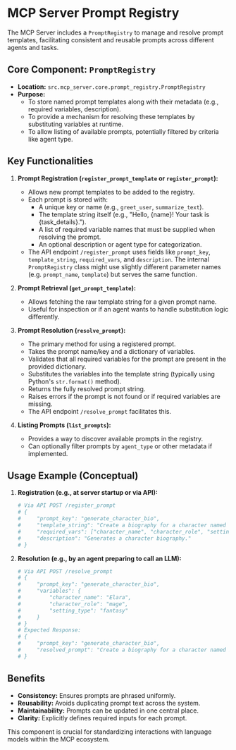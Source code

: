 # MCP Server Prompt Registry

The MCP Server includes a `PromptRegistry` to manage and resolve prompt templates, facilitating consistent and reusable prompts across different agents and tasks.

## Core Component: `PromptRegistry`

-   **Location:** `src.mcp_server.core.prompt_registry.PromptRegistry`
-   **Purpose:**
    -   To store named prompt templates along with their metadata (e.g., required variables, description).
    -   To provide a mechanism for resolving these templates by substituting variables at runtime.
    -   To allow listing of available prompts, potentially filtered by criteria like agent type.

## Key Functionalities

1.  **Prompt Registration (`register_prompt_template` or `register_prompt`):**
    -   Allows new prompt templates to be added to the registry.
    -   Each prompt is stored with:
        -   A unique key or name (e.g., `greet_user`, `summarize_text`).
        -   The template string itself (e.g., "Hello, {name}! Your task is {task_details}.").
        -   A list of required variable names that must be supplied when resolving the prompt.
        -   An optional description or agent type for categorization.
    -   The API endpoint `/register_prompt` uses fields like `prompt_key`, `template_string`, `required_vars`, and `description`. The internal `PromptRegistry` class might use slightly different parameter names (e.g. `prompt_name`, `template`) but serves the same function.

2.  **Prompt Retrieval (`get_prompt_template`):**
    -   Allows fetching the raw template string for a given prompt name.
    -   Useful for inspection or if an agent wants to handle substitution logic differently.

3.  **Prompt Resolution (`resolve_prompt`):**
    -   The primary method for using a registered prompt.
    -   Takes the prompt name/key and a dictionary of variables.
    -   Validates that all required variables for the prompt are present in the provided dictionary.
    -   Substitutes the variables into the template string (typically using Python's `str.format()` method).
    -   Returns the fully resolved prompt string.
    -   Raises errors if the prompt is not found or if required variables are missing.
    -   The API endpoint `/resolve_prompt` facilitates this.

4.  **Listing Prompts (`list_prompts`):**
    -   Provides a way to discover available prompts in the registry.
    -   Can optionally filter prompts by `agent_type` or other metadata if implemented.

## Usage Example (Conceptual)

1.  **Registration (e.g., at server startup or via API):**
    ```python
    # Via API POST /register_prompt
    # {
    #     "prompt_key": "generate_character_bio",
    #     "template_string": "Create a biography for a character named {character_name} who is a {character_role} in a {setting_type} world.",
    #     "required_vars": ["character_name", "character_role", "setting_type"],
    #     "description": "Generates a character biography."
    # }
    ```

2.  **Resolution (e.g., by an agent preparing to call an LLM):**
    ```python
    # Via API POST /resolve_prompt
    # {
    #     "prompt_key": "generate_character_bio",
    #     "variables": {
    #         "character_name": "Elara",
    #         "character_role": "mage",
    #         "setting_type": "fantasy"
    #     }
    # }
    # Expected Response:
    # {
    #     "prompt_key": "generate_character_bio",
    #     "resolved_prompt": "Create a biography for a character named Elara who is a mage in a fantasy world."
    # }
    ```

## Benefits

-   **Consistency:** Ensures prompts are phrased uniformly.
-   **Reusability:** Avoids duplicating prompt text across the system.
-   **Maintainability:** Prompts can be updated in one central place.
-   **Clarity:** Explicitly defines required inputs for each prompt.

This component is crucial for standardizing interactions with language models within the MCP ecosystem.